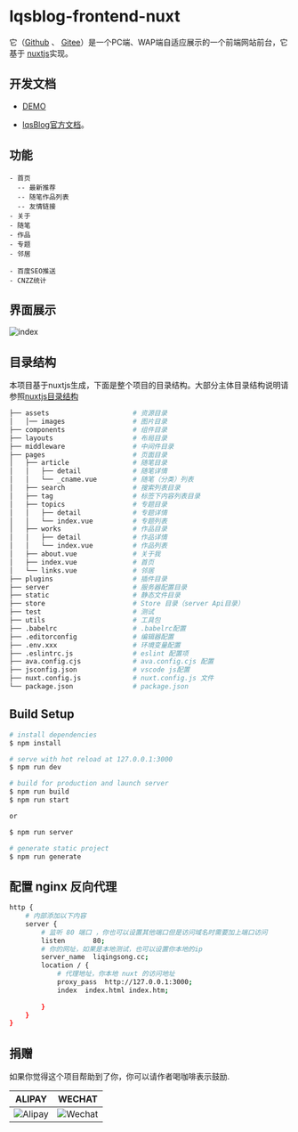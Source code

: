 # lqsblog-frontend-nuxt

 它（[Github](https://github.com/lqsong/lqsblog-frontend-nuxt) 、 [Gitee](https://gitee.com/lqsong/lqsblog-frontend-nuxt)）是一个PC端、WAP端自适应展示的一个前端网站前台，它基于 [nuxtjs](https://zh.nuxtjs.org/)实现。

## 开发文档

- [DEMO](http://liqingsong.cc/)

- [lqsBlog官方文档](http://docs.liqingsong.cc/)。


## 功能

```
- 首页
  -- 最新推荐
  -- 随笔作品列表
  -- 友情链接
- 关于
- 随笔
- 作品
- 专题
- 邻居

- 百度SEO推送
- CNZZ统计
```


## 界面展示

![index](https://gitee.com/lqsong/lqsblog/raw/master/images/lqsblog-frontend-nuxt/index.png) 


## 目录结构

本项目基于nuxtjs生成，下面是整个项目的目录结构。大部分主体目录结构说明请参照[nuxtjs目录结构](https://zh.nuxtjs.org/guide/directory-structure)

```bash
├── assets                     # 资源目录
│   │── images                 # 图片目录
├── components                 # 组件目录
├── layouts                    # 布局目录
├── middleware                 # 中间件目录
├── pages                      # 页面目录
│   ├── article                # 随笔目录
│   │   ├── detail             # 随笔详情
│   │   └── _cname.vue         # 随笔（分类）列表
│   ├── search                 # 搜索列表目录
│   ├── tag                    # 标签下内容列表目录
│   ├── topics                 # 专题目录
│   │   ├── detail             # 专题详情
│   │   └── index.vue          # 专题列表
│   ├── works                  # 作品目录
│   │   ├── detail             # 作品详情
│   │   └── index.vue          # 作品列表
│   ├── about.vue              # 关于我
│   ├── index.vue              # 首页
│   └── links.vue              # 邻居
├── plugins                    # 插件目录
├── server                     # 服务器配置目录
├── static                     # 静态文件目录
├── store                      # Store 目录（server Api目录）
├── test                       # 测试
├── utils                      # 工具包
├── .babelrc                   # .babelrc配置
├── .editorconfig              # 编辑器配置
├── .env.xxx                   # 环境变量配置
├── .eslintrc.js               # eslint 配置项
├── ava.config.cjs             # ava.config.cjs 配置
├── jsconfig.json              # vscode js配置
├── nuxt.config.js             # nuxt.config.js 文件
└── package.json               # package.json
```



## Build Setup

```bash
# install dependencies
$ npm install

# serve with hot reload at 127.0.0.1:3000
$ npm run dev

# build for production and launch server
$ npm run build
$ npm run start

or

$ npm run server

# generate static project
$ npm run generate
```

## 配置 nginx 反向代理

```bash
http {
    # 内部添加以下内容
    server {
        # 监听 80 端口 ，你也可以设置其他端口但是访问域名时需要加上端口访问
        listen       80;
        # 你的网址，如果是本地测试，也可以设置你本地的ip
        server_name  liqingsong.cc;
        location / {
            # 代理地址，你本地 nuxt 的访问地址
		    proxy_pass  http://127.0.0.1:3000;
            index  index.html index.htm;
            
        }  
    }
}
```

## 捐赠

如果你觉得这个项目帮助到了你，你可以请作者喝咖啡表示鼓励.

**ALIPAY**             |  **WECHAT**
:-------------------------:|:-------------------------:
![Alipay](http://uploads.liqingsong.cc/20210430/f62d2436-8d92-407d-977f-35f1e4b891fc.png)  |  ![Wechat](http://uploads.liqingsong.cc/20210430/3e24efa9-8e79-4606-9bd9-8215ce1235ac.png)
